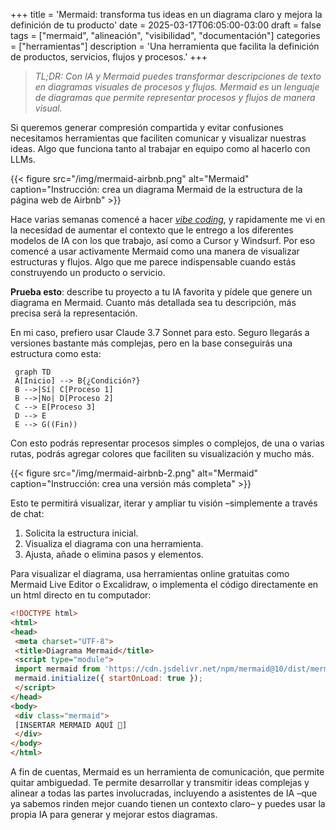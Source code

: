 +++
title = 'Mermaid: transforma tus ideas en un diagrama claro y mejora la definición de tu producto'
date = 2025-03-17T06:05:00-03:00
draft = false
tags = ["mermaid", "alineación", "visibilidad", "documentación"]
categories = ["herramientas"]
description = 'Una herramienta que facilita la definición de productos, servicios, flujos y procesos.'
+++

> _TL;DR: Con IA y Mermaid puedes transformar descripciones de texto en diagramas visuales de procesos y flujos. Mermaid es un lenguaje de diagramas que permite representar procesos y flujos de manera visual._

Si queremos generar compresión compartida y evitar confusiones necesitamos herramientas que faciliten comunicar y visualizar nuestras ideas. Algo que funciona tanto al trabajar en equipo como al hacerlo con LLMs.

{{< figure src="/img/mermaid-airbnb.png" alt="Mermaid" caption="Instrucción: crea un diagrama Mermaid de la estructura de la página web de Airbnb" >}}

Hace varias semanas comencé a hacer _[vibe coding](https://en.wikipedia.org/wiki/Vibe_coding)_, y rapidamente me vi en la necesidad de aumentar el contexto que le entrego a los diferentes modelos de IA con los que trabajo, así como a Cursor y Windsurf. Por eso comencé a usar activamente Mermaid como una manera de visualizar estructuras y flujos. Algo que me parece indispensable cuando estás construyendo un producto o servicio.

**Prueba esto**: describe tu proyecto a tu IA favorita y pídele que genere un diagrama en Mermaid. Cuanto más detallada sea tu descripción, más precisa será la representación.

En mi caso, prefiero usar Claude 3.7 Sonnet para esto. Seguro llegarás a versiones bastante más complejas, pero en la base conseguirás una estructura como esta:

```mermaid
 graph TD
 A[Inicio] --> B{¿Condición?}
 B -->|Sí| C[Proceso 1]
 B -->|No| D[Proceso 2]
 C --> E[Proceso 3]
 D --> E
 E --> G((Fin))

```

Con esto podrás representar procesos simples o complejos, de una o varias rutas, podrás agregar colores que faciliten su visualización y mucho más.

{{< figure src="/img/mermaid-airbnb-2.png" alt="Mermaid" caption="Instrucción: crea una versión más completa" >}}

Esto te permitirá visualizar, iterar y ampliar tu visión –simplemente a través de chat:

1. Solicita la estructura inicial.
2. Visualiza el diagrama con una herramienta.
3. Ajusta, añade o elimina pasos y elementos.

Para visualizar el diagrama, usa herramientas online gratuitas como Mermaid Live Editor o Excalidraw, o implementa el código directamente en un html directo en tu computador:

```html
<!DOCTYPE html>
<html>
<head>
 <meta charset="UTF-8">
 <title>Diagrama Mermaid</title>
 <script type="module">
 import mermaid from 'https://cdn.jsdelivr.net/npm/mermaid@10/dist/mermaid.esm.min.mjs';
 mermaid.initialize({ startOnLoad: true });
 </script>
</head>
<body>
 <div class="mermaid">
 [INSERTAR MERMAID AQUÍ 👋]
 </div>
</body>
</html>
```

A fin de cuentas, Mermaid es un herramienta de comunicación, que permite quitar ambiguedad. Te permite desarrollar y transmitir ideas complejas y alinear a todas las partes involucradas, incluyendo a asistentes de IA –que ya sabemos rinden mejor cuando tienen un contexto claro– y puedes usar la propia IA para generar y mejorar estos diagramas.